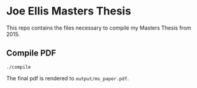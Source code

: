 Joe Ellis Masters Thesis
========================

This repo contains the files necessary to compile my Masters Thesis from 2015.

Compile PDF
-----------
```
./compile
```

The final pdf is rendered to `output/ms_paper.pdf`.

